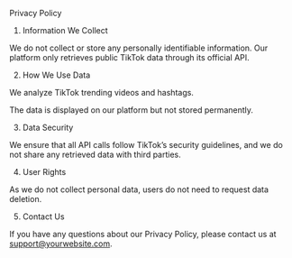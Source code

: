 Privacy Policy

1. Information We Collect

We do not collect or store any personally identifiable information. Our platform only retrieves public TikTok data through its official API.

2. How We Use Data

We analyze TikTok trending videos and hashtags.

The data is displayed on our platform but not stored permanently.

3. Data Security

We ensure that all API calls follow TikTok’s security guidelines, and we do not share any retrieved data with third parties.

4. User Rights

As we do not collect personal data, users do not need to request data deletion.

5. Contact Us

If you have any questions about our Privacy Policy, please contact us at support@yourwebsite.com.
